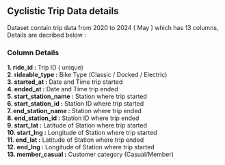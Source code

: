## Cyclistic Trip Data details
Dataset contain trip data from 2020 to 2024 ( May ) which has 13 columns, Details are decribed below :
### Column Details

**1. ride_id :** Trip ID ( unique)<br/>
**2. rideable_type :** Bike Type (Classic / Docked / Electric)<br/>
**3. started_at :** Date and Time trip started<br/>
**4. ended_at :** Date and Time trip ended<br/>
**5. start_station_name :** Station where trip started<br/>
**6. start_station_id :** Station ID where trip started<br/>
**7. end_station_name :** Station where trip ended<br/>
**8. end_station_id :** Station ID where trip ended<br/>
**9. start_lat :** Latitude of Station where trip started<br/>
**10. start_lng :** Longitude of Station where trip started<br/>
**11. end_lat :** Latitude of Station where trip ended<br/>
**12. end_lng :** Longitude of Station where trip started<br/>
**13. member_casual :** Customer category (Casual/Member)<br/>
